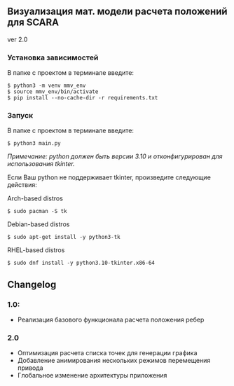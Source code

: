 ## Визуализация мат. модели расчета положений для SCARA 

ver 2.0

### Установка зависимостей

В папке с проектом в терминале введите:

```
$ python3 -m venv mmv_env
$ source mmv_env/bin/activate
$ pip install --no-cache-dir -r requirements.txt
```

### Запуск

В папке с проектом в терминале введите:

```
$ python3 main.py
```

*Примечание: python должен быть версии 3.10 и отконфигурирован для использования tkinter.*

Если Ваш python не поддерживает tkinter, произведите следующие действия:

Arch-based distros

```
$ sudo pacman -S tk
```

Debian-based distros
```
$ sudo apt-get install -y python3-tk
```

RHEL-based distros
```
$ sudo dnf install -y python3.10-tkinter.x86-64
```

## Changelog
### 1.0: 
- Реализация базового функционала расчета положения ребер
### 2.0
- Оптимизация расчета списка точек для генерации графика
- Добавление анимирования нескольких режимов перемещения привода
- Глобальное изменение архитектуры приложения